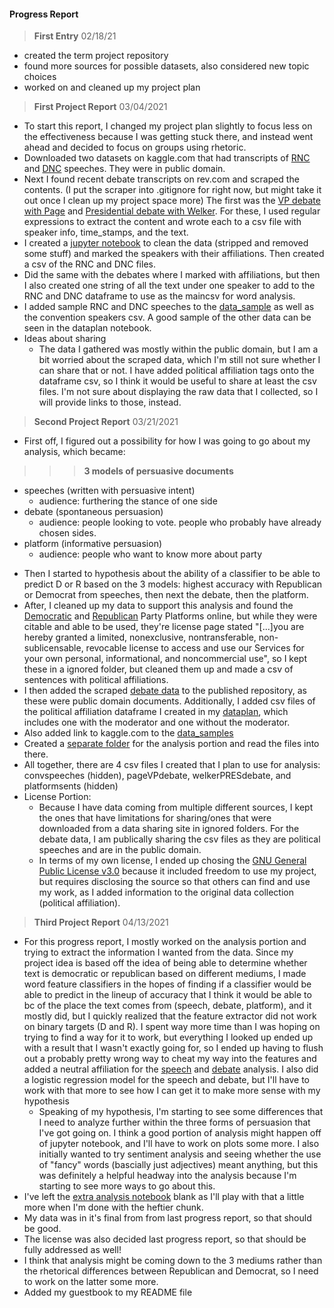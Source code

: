 #### Progress Report

> **First Entry** 02/18/21
- created the term project repository
- found more sources for possible datasets, also considered new topic choices
- worked on and cleaned up my project plan

> **First Project Report** 03/04/2021
- To start this report, I changed my project plan slightly to focus less on the effectiveness because I was getting stuck there, and instead went ahead and decided to focus on groups using rhetoric.
- Downloaded two datasets on kaggle.com that had transcripts of [RNC](https://www.kaggle.com/christianlillelund/2020-republican-convention-speeches) and [DNC](https://www.kaggle.com/christianlillelund/2020-democratic-convention-speeches) speeches. They were in public domain.
- Next I found recent debate transcripts on rev.com and scraped the contents. (I put the scraper into .gitignore for right now, but might take it out once I clean up my project space more) The first was the [VP debate with Page](https://www.rev.com/blog/transcripts/kamala-harris-mike-pence-2020-vice-presidential-debate-transcript) and [Presidential debate with Welker](https://www.rev.com/blog/transcripts/donald-trump-joe-biden-final-presidential-debate-transcript-2020). For these, I used regular expressions to extract the content and wrote each to a csv file with speaker info, time_stamps, and the text.
- I created a [jupyter notebook](https://github.com/Data-Science-for-Linguists-2021/RhetoricalFactor-analysis/blob/main/dataplan.ipynb) to clean the data (stripped and removed some stuff) and marked the speakers with their affiliations. Then created a csv of the RNC and DNC files.
- Did the same with the debates where I marked with affiliations, but then I also created one string of all the text under one speaker to add to the RNC and DNC dataframe to use as the maincsv for word analysis.
- I added sample RNC and DNC speeches to the [data_sample](https://github.com/Data-Science-for-Linguists-2021/RhetoricalFactor-analysis/tree/main/data_sample) as well as the convention speakers csv. A good sample of the other data can be seen in the dataplan notebook.
- Ideas about sharing
  - The data I gathered was mostly within the public domain, but I am a bit worried about the scraped data, which I'm still not sure whether I can share that or not. I have added political affiliation tags onto the dataframe csv, so I think it would be useful to share at least the csv files. I'm not sure about displaying the raw data that I collected, so I will provide links to those, instead.

> **Second Project Report** 03/21/2021
- First off, I figured out a possibility for how I was going to go about my analysis, which became:
>
>>> **3 models of persuasive documents**
- speeches (written with persuasive intent)
    - audience: furthering the stance of one side
- debate (spontaneous persuasion)
    - audience: people looking to vote. people who probably have already chosen sides.
- platform (informative persuasion)
    - audience: people who want to know more about party
>>
- Then I started to hypothesis about the ability of a classifier to be able to predict D or R based on the 3 models: highest accuracy with Republican or Democrat from speeches, then next the debate, then the platform.
- After, I cleaned up my data to support this analysis and found the [Democratic](https://www.presidency.ucsb.edu/documents/2020-democratic-party-platform) and [Republican](https://www.presidency.ucsb.edu/documents/2016-republican-party-platform) Party Platforms online, but while they were citable and able to be used, they're license page stated "[...]you are hereby granted a limited, nonexclusive, nontransferable, non-sublicensable, revocable license to access and use our Services for your own personal, informational, and noncommercial use", so I kept these in a ignored folder, but cleaned them up and made a csv of sentences with political affiliations.
- I then added the scraped [debate data](https://github.com/Data-Science-for-Linguists-2021/PoliticalRhetoric-analysis/tree/main/data) to the published repository, as these were public domain documents. Additionally, I added csv files of the political affiliation dataframe I created in my [dataplan](https://github.com/Data-Science-for-Linguists-2021/PoliticalRhetoric-analysis/blob/main/dataplan.ipynb), which includes one with the moderator and one without the moderator.
- Also added link to kaggle.com to the [data_samples](https://github.com/Data-Science-for-Linguists-2021/PoliticalRhetoric-analysis/tree/main/data_sample)
- Created a [separate folder](https://github.com/Data-Science-for-Linguists-2021/PoliticalRhetoric-analysis/tree/main/analysis_notebooks) for the analysis portion and read the files into there.
- All together, there are 4 csv files I created that I plan to use for analysis: convspeeches (hidden), pageVPdebate, welkerPRESdebate, and platformsents (hidden)
- License Portion:
  - Because I have data coming from multiple different sources, I kept the ones that have limitations for sharing/ones that were downloaded from a data sharing site in ignored folders. For the debate data, I am publically sharing the csv files as they are political speeches and are in the public domain.
  - In terms of my own license, I ended up chosing the [GNU General Public License v3.0](https://choosealicense.com/licenses/gpl-3.0/) because it included freedom to use my project, but requires disclosing the source so that others can find and use my work, as I added information to the original data collection (political affiliation).

> **Third Project Report** 04/13/2021
- For this progress report, I mostly worked on the analysis portion and trying to extract the information I wanted from the data. Since my project idea is based off the idea of being able to determine whether text is democratic or republican based on different mediums, I made word feature classifiers in the hopes of finding if a classifier would be able to predict in the lineup of accuracy that I think it would be able to bc of the place the text comes from (speech, debate, platform), and it mostly did, but I quickly realized that the feature extractor did not work on binary targets (D and R). I spent way more time than I was hoping on trying to find a way for it to work, but everything I looked up ended up with a result that I wasn't exactly going for, so I ended up having to flush out a probably pretty wrong way to cheat my way into the features and added a neutral affiliation for the [speech](https://github.com/Data-Science-for-Linguists-2021/PoliticalRhetoric-analysis/blob/main/analysis_notebooks/speech_analysis.ipynb) and [debate](https://github.com/Data-Science-for-Linguists-2021/PoliticalRhetoric-analysis/blob/main/analysis_notebooks/debate_analysis.ipynb) analysis. I also did a logistic regression model for the speech and debate, but I'll have to work with that more to see how I can get it to make more sense with my hypothesis
  - Speaking of my hypothesis, I'm starting to see some differences that I need to analyze further within the three forms of persuasion that I've got going on. I think a good portion of analysis might happen off of jupyter notebook, and I'll have to work on plots some more. I also initially wanted to try sentiment analysis and seeing whether the use of "fancy" words (bascially just adjectives) meant anything, but this was definitely a helpful headway into the analysis because I'm starting to see more ways to go about this.
- I've left the [extra analysis notebook](https://github.com/Data-Science-for-Linguists-2021/PoliticalRhetoric-analysis/blob/main/analysis_notebooks/extra_analysis.ipynb) blank as I'll play with that a little more when I'm done with the heftier chunk.
- My data was in it's final from from last progress report, so that should be good.
- The license was also decided last progress report, so that should be fully addressed as well!
- I think that analysis might be coming down to the 3 mediums rather than the rhetorical differences between Republican and Democrat, so I need to work on the latter some more.
- Added my guestbook to my README file
